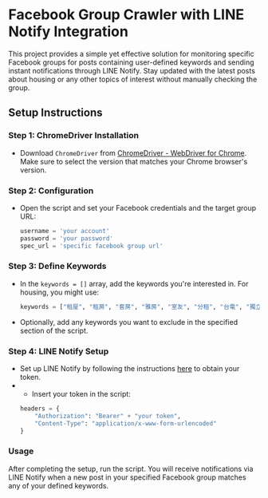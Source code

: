 # Facebook Group Crawler with LINE Notify Integration

This project provides a simple yet effective solution for monitoring specific Facebook groups for posts containing user-defined keywords and sending instant notifications through LINE Notify. Stay updated with the latest posts about housing or any other topics of interest without manually checking the group.

## Setup Instructions

### Step 1: ChromeDriver Installation

* Download `ChromeDriver` from [ChromeDriver - WebDriver for Chrome](https://developer.chrome.com/docs/chromedriver/downloads?hl=zh-tw). Make sure to select the version that matches your Chrome browser's version.

### Step 2: Configuration

* Open the script and set your Facebook credentials and the target group URL:
   ```python
   username = 'your account'
   password = 'your password'
   spec_url = 'specific facebook group url'
   
### Step 3: Define Keywords

* In the `keywords = []` array, add the keywords you're interested in. For housing, you might use:
   ```python
   keywords = ["租屋", "租房", "套房", "雅房", "室友", "分租", "台電", "獨立電表", "出租", "租客"]
* Optionally, add any keywords you want to exclude in the specified section of the script.

### Step 4: LINE Notify Setup

* Set up LINE Notify by following the instructions [here](https://www.cc.ntu.edu.tw/chinese/epaper/0031/20220920_006204.html) to obtain your token.
* * Insert your token in the script:
   ```python
   headers = {
       "Authorization": "Bearer" + "your token",
       "Content-Type": "application/x-www-form-urlencoded"
   }


### Usage
After completing the setup, run the script. You will receive notifications via LINE Notify when a new post in your specified Facebook group matches any of your defined keywords.

